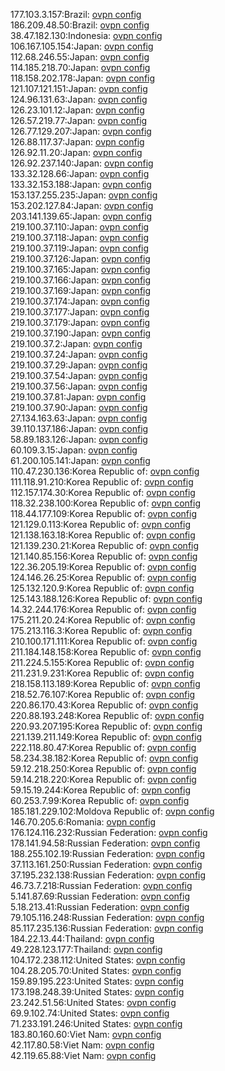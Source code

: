 177.103.3.157:Brazil: [ovpn config](vpn/177_103_3_157.ovpn)  
186.209.48.50:Brazil: [ovpn config](vpn/186_209_48_50.ovpn)  
38.47.182.130:Indonesia: [ovpn config](vpn/38_47_182_130.ovpn)  
106.167.105.154:Japan: [ovpn config](vpn/106_167_105_154.ovpn)  
112.68.246.55:Japan: [ovpn config](vpn/112_68_246_55.ovpn)  
114.185.218.70:Japan: [ovpn config](vpn/114_185_218_70.ovpn)  
118.158.202.178:Japan: [ovpn config](vpn/118_158_202_178.ovpn)  
121.107.121.151:Japan: [ovpn config](vpn/121_107_121_151.ovpn)  
124.96.131.63:Japan: [ovpn config](vpn/124_96_131_63.ovpn)  
126.23.101.12:Japan: [ovpn config](vpn/126_23_101_12.ovpn)  
126.57.219.77:Japan: [ovpn config](vpn/126_57_219_77.ovpn)  
126.77.129.207:Japan: [ovpn config](vpn/126_77_129_207.ovpn)  
126.88.117.37:Japan: [ovpn config](vpn/126_88_117_37.ovpn)  
126.92.11.20:Japan: [ovpn config](vpn/126_92_11_20.ovpn)  
126.92.237.140:Japan: [ovpn config](vpn/126_92_237_140.ovpn)  
133.32.128.66:Japan: [ovpn config](vpn/133_32_128_66.ovpn)  
133.32.153.188:Japan: [ovpn config](vpn/133_32_153_188.ovpn)  
153.137.255.235:Japan: [ovpn config](vpn/153_137_255_235.ovpn)  
153.202.127.84:Japan: [ovpn config](vpn/153_202_127_84.ovpn)  
203.141.139.65:Japan: [ovpn config](vpn/203_141_139_65.ovpn)  
219.100.37.110:Japan: [ovpn config](vpn/219_100_37_110.ovpn)  
219.100.37.118:Japan: [ovpn config](vpn/219_100_37_118.ovpn)  
219.100.37.119:Japan: [ovpn config](vpn/219_100_37_119.ovpn)  
219.100.37.126:Japan: [ovpn config](vpn/219_100_37_126.ovpn)  
219.100.37.165:Japan: [ovpn config](vpn/219_100_37_165.ovpn)  
219.100.37.166:Japan: [ovpn config](vpn/219_100_37_166.ovpn)  
219.100.37.169:Japan: [ovpn config](vpn/219_100_37_169.ovpn)  
219.100.37.174:Japan: [ovpn config](vpn/219_100_37_174.ovpn)  
219.100.37.177:Japan: [ovpn config](vpn/219_100_37_177.ovpn)  
219.100.37.179:Japan: [ovpn config](vpn/219_100_37_179.ovpn)  
219.100.37.190:Japan: [ovpn config](vpn/219_100_37_190.ovpn)  
219.100.37.2:Japan: [ovpn config](vpn/219_100_37_2.ovpn)  
219.100.37.24:Japan: [ovpn config](vpn/219_100_37_24.ovpn)  
219.100.37.29:Japan: [ovpn config](vpn/219_100_37_29.ovpn)  
219.100.37.54:Japan: [ovpn config](vpn/219_100_37_54.ovpn)  
219.100.37.56:Japan: [ovpn config](vpn/219_100_37_56.ovpn)  
219.100.37.81:Japan: [ovpn config](vpn/219_100_37_81.ovpn)  
219.100.37.90:Japan: [ovpn config](vpn/219_100_37_90.ovpn)  
27.134.163.63:Japan: [ovpn config](vpn/27_134_163_63.ovpn)  
39.110.137.186:Japan: [ovpn config](vpn/39_110_137_186.ovpn)  
58.89.183.126:Japan: [ovpn config](vpn/58_89_183_126.ovpn)  
60.109.3.15:Japan: [ovpn config](vpn/60_109_3_15.ovpn)  
61.200.105.141:Japan: [ovpn config](vpn/61_200_105_141.ovpn)  
110.47.230.136:Korea Republic of: [ovpn config](vpn/110_47_230_136.ovpn)  
111.118.91.210:Korea Republic of: [ovpn config](vpn/111_118_91_210.ovpn)  
112.157.174.30:Korea Republic of: [ovpn config](vpn/112_157_174_30.ovpn)  
118.32.238.100:Korea Republic of: [ovpn config](vpn/118_32_238_100.ovpn)  
118.44.177.109:Korea Republic of: [ovpn config](vpn/118_44_177_109.ovpn)  
121.129.0.113:Korea Republic of: [ovpn config](vpn/121_129_0_113.ovpn)  
121.138.163.18:Korea Republic of: [ovpn config](vpn/121_138_163_18.ovpn)  
121.139.230.21:Korea Republic of: [ovpn config](vpn/121_139_230_21.ovpn)  
121.140.85.156:Korea Republic of: [ovpn config](vpn/121_140_85_156.ovpn)  
122.36.205.19:Korea Republic of: [ovpn config](vpn/122_36_205_19.ovpn)  
124.146.26.25:Korea Republic of: [ovpn config](vpn/124_146_26_25.ovpn)  
125.132.120.9:Korea Republic of: [ovpn config](vpn/125_132_120_9.ovpn)  
125.143.188.126:Korea Republic of: [ovpn config](vpn/125_143_188_126.ovpn)  
14.32.244.176:Korea Republic of: [ovpn config](vpn/14_32_244_176.ovpn)  
175.211.20.24:Korea Republic of: [ovpn config](vpn/175_211_20_24.ovpn)  
175.213.116.3:Korea Republic of: [ovpn config](vpn/175_213_116_3.ovpn)  
210.100.171.111:Korea Republic of: [ovpn config](vpn/210_100_171_111.ovpn)  
211.184.148.158:Korea Republic of: [ovpn config](vpn/211_184_148_158.ovpn)  
211.224.5.155:Korea Republic of: [ovpn config](vpn/211_224_5_155.ovpn)  
211.231.9.231:Korea Republic of: [ovpn config](vpn/211_231_9_231.ovpn)  
218.158.113.189:Korea Republic of: [ovpn config](vpn/218_158_113_189.ovpn)  
218.52.76.107:Korea Republic of: [ovpn config](vpn/218_52_76_107.ovpn)  
220.86.170.43:Korea Republic of: [ovpn config](vpn/220_86_170_43.ovpn)  
220.88.193.248:Korea Republic of: [ovpn config](vpn/220_88_193_248.ovpn)  
220.93.207.195:Korea Republic of: [ovpn config](vpn/220_93_207_195.ovpn)  
221.139.211.149:Korea Republic of: [ovpn config](vpn/221_139_211_149.ovpn)  
222.118.80.47:Korea Republic of: [ovpn config](vpn/222_118_80_47.ovpn)  
58.234.38.182:Korea Republic of: [ovpn config](vpn/58_234_38_182.ovpn)  
59.12.218.250:Korea Republic of: [ovpn config](vpn/59_12_218_250.ovpn)  
59.14.218.220:Korea Republic of: [ovpn config](vpn/59_14_218_220.ovpn)  
59.15.19.244:Korea Republic of: [ovpn config](vpn/59_15_19_244.ovpn)  
60.253.7.99:Korea Republic of: [ovpn config](vpn/60_253_7_99.ovpn)  
185.181.229.102:Moldova Republic of: [ovpn config](vpn/185_181_229_102.ovpn)  
146.70.205.6:Romania: [ovpn config](vpn/146_70_205_6.ovpn)  
176.124.116.232:Russian Federation: [ovpn config](vpn/176_124_116_232.ovpn)  
178.141.94.58:Russian Federation: [ovpn config](vpn/178_141_94_58.ovpn)  
188.255.102.19:Russian Federation: [ovpn config](vpn/188_255_102_19.ovpn)  
37.113.161.250:Russian Federation: [ovpn config](vpn/37_113_161_250.ovpn)  
37.195.232.138:Russian Federation: [ovpn config](vpn/37_195_232_138.ovpn)  
46.73.7.218:Russian Federation: [ovpn config](vpn/46_73_7_218.ovpn)  
5.141.87.69:Russian Federation: [ovpn config](vpn/5_141_87_69.ovpn)  
5.18.213.41:Russian Federation: [ovpn config](vpn/5_18_213_41.ovpn)  
79.105.116.248:Russian Federation: [ovpn config](vpn/79_105_116_248.ovpn)  
85.117.235.136:Russian Federation: [ovpn config](vpn/85_117_235_136.ovpn)  
184.22.13.44:Thailand: [ovpn config](vpn/184_22_13_44.ovpn)  
49.228.123.177:Thailand: [ovpn config](vpn/49_228_123_177.ovpn)  
104.172.238.112:United States: [ovpn config](vpn/104_172_238_112.ovpn)  
104.28.205.70:United States: [ovpn config](vpn/104_28_205_70.ovpn)  
159.89.195.223:United States: [ovpn config](vpn/159_89_195_223.ovpn)  
173.198.248.39:United States: [ovpn config](vpn/173_198_248_39.ovpn)  
23.242.51.56:United States: [ovpn config](vpn/23_242_51_56.ovpn)  
69.9.102.74:United States: [ovpn config](vpn/69_9_102_74.ovpn)  
71.233.191.246:United States: [ovpn config](vpn/71_233_191_246.ovpn)  
183.80.160.60:Viet Nam: [ovpn config](vpn/183_80_160_60.ovpn)  
42.117.80.58:Viet Nam: [ovpn config](vpn/42_117_80_58.ovpn)  
42.119.65.88:Viet Nam: [ovpn config](vpn/42_119_65_88.ovpn)  
